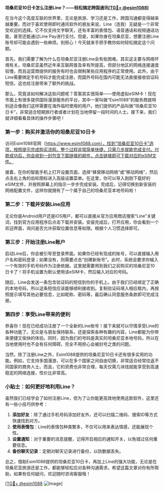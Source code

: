 **坦桑尼亚10日卡怎么注册Line？——轻松搞定跨国通讯[[TG💪+ @esim1088](https://t.me/s/esim1088)]**

在当今这个高度互联的世界里，无论是旅游、学习还是工作，跨国沟通都变得越来越重要。而对于喜欢使用即时通讯软件的朋友来说，Line（连我）无疑是一个非常受欢迎的选择。它不仅支持文字聊天，还有丰富的表情包、语音通话和视频通话功能，甚至还能通过Line Pay进行支付。但是，如果你身在坦桑尼亚，想要注册Line账号却可能会遇到一些麻烦。别担心！今天就来手把手教你如何轻松搞定这个问题。

首先，我们需要了解为什么在坦桑尼亚注册Line会有些困难。其实这主要与网络环境有关。坦桑尼亚虽然近年来互联网普及率有所提高，但部分地区的网络连接速度较慢，而且运营商提供的服务有时也会限制某些应用程序的正常使用。此外，由于Line需要绑定手机号码才能完成注册，而国外号码在国内可能无法直接接收验证码短信，这也给注册带来了额外的挑战。

那么，究竟该如何解决这些问题呢？答案其实很简单——使用虚拟eSIM卡！现在市面上有很多提供国际漫游服务的平台，其中一家叫做“Esim1088”的服务商就特别适合像我们这样需要在海外临时使用的用户。他们提供的产品叫做“坦桑尼亚10日卡”，非常适合短期旅行者或者计划在当地停留一段时间的人士。接下来，我们就详细看看具体的操作步骤吧！

### 第一步：购买并激活你的坦桑尼亚10日卡

访问Esim1088官网（https://www.esim1088.com），找到“坦桑尼亚10日卡”选项，按照提示完成购买流程。整个过程非常简单快捷，只需几步就能完成支付。付款成功后，你会收到一封包含下载链接的邮件，点击链接即可下载对应的eSIM文件。

接着，在你的智能手机上打开设置页面，选择“蜂窝移动网络”或“移动网络”，然后点击右上角的齿轮图标进入高级设置菜单。在这里，你可以导入刚刚下载好的eSIM文件，并按照屏幕上的指示一步步完成安装。完成后，记得切换到新安装的网络配置文件，这样你就拥有了一个属于自己的坦桑尼亚本地号码啦！

### 第二步：下载并安装Line应用

无论你是Android用户还是iOS用户，都可以直接从官方应用商店搜索“Line”关键词，找到官方应用程序后点击下载并安装。安装完成后，打开应用，你会看到一个欢迎界面，询问是否允许获取位置信息等权限。根据个人习惯选择即可。

### 第三步：开始注册Line账户

启动Line后，你会被引导至登录界面。如果你已经有现成的账号，可以直接输入用户名和密码登录；如果没有，则需要点击“创建新账号”。此时，系统会要求你输入一个有效的手机号码作为注册依据。这里就需要用到我们之前购买的坦桑尼亚10日卡了！将手机设置为默认使用该eSIM卡，然后输入对应的号码。

随后，Line会发送一条包含验证码的短信到你的手机上。由于我们已经绑定了正确的本地号码，所以这条短信应该能够顺利接收到。复制验证码填入相应框内，再按照提示填写其他必要信息，比如昵称、密码等，最后确认同意服务条款即可完成注册。

### 第四步：享受Line带来的便利

恭喜你！现在已经成功注册了一个全新的Line账号！接下来就可以尽情享受Line的各种功能了。无论是与朋友保持联系，还是探索各种有趣的内容，Line都能为你带来便捷又愉快的体验。同时，因为我们的号码是真实的坦桑尼亚本地号码，所以在当地使用时也不会有任何障碍，完全不用担心会被封号之类的问题。

当然，除了注册Line之外，Esim1088提供的坦桑尼亚10日卡还有很多实用的功能。例如，它支持多国漫游，可以在多个国家之间自由切换，非常适合经常往返不同国家的商务人士。而且，它的资费也非常合理，每天仅需几块钱就能享受到高速稳定的网络连接，性价比非常高。

### 小贴士：如何更好地利用Line？

虽然我们已经学会了如何注册Line，但为了让你能更高效地使用这款软件，这里还有一些小技巧供参考：

1. **添加好友**：除了通过手机号码添加好友外，还可以扫描二维码、搜索ID等方式快速找到对方。
2. **使用表情包**：Line的表情包种类繁多，不仅可以用来表达情感，还能展现个性。
3. **设置通知**：对于重要的消息提醒，记得开启相应的通知开关，以免错过任何重要信息。
4. **备份聊天记录**：定期对聊天记录进行备份，以防数据丢失。

总之，借助Esim1088提供的坦桑尼亚10日卡，再加上Line的强大功能，无论是在坦桑尼亚旅游还是工作，都能够轻松应对各种沟通需求。希望这篇文章对你有所帮助，如果有任何疑问，欢迎随时咨询客服哦！

[[TG💪+ @esim1088](https://t.me/s/esim1088) ![Image](https://i.postimg.cc/4NQfJmqS/Snipaste-2025-05-13-00-14-12.png)]